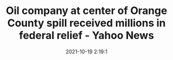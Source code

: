 ---
"title": "Oil company at center of Orange County spill received millions in federal relief - Yahoo News"
"date": "2021-10-19 2:19:1"
"feed_name": "GOOGLENEWSDRILLING"
"feed_website": "https://news.google.com/search?q=drilling%2Bincident&hl=en-US&gl=US&ceid=US:en"
"feed_rss": "https://news.google.com/rss/search?q=drilling%2Bincident&hl=en-US&gl=US&ceid=US:en"
"link": "https://news.yahoo.com/oil-company-center-orange-county-020040054.html"
"source": "{'href': 'https://news.yahoo.com', 'title': 'Yahoo News'}"
"file": "_posts/2021-1-1-3ae102aee3cb579a84b78831c27879b6f21e51e9.md"
"accident": "0"
"drilling": "0"
"represented_by": "0"
"dead": "0"
"injured": "0"
"arrested": "0"
"place": "unknown place"
"where": "unknown site"
"causes": "unknown"
"place_uri": "unknown place"
---